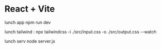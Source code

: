 # React + Vite

lunch app 
npm run dev

lunch tailwind : 
npx tailwindcss -i ./src/input.css -o ./src/output.css --watch

lunch serv
node server.js